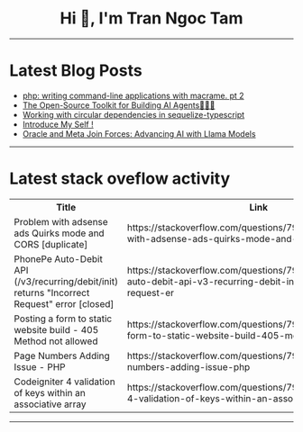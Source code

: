 <h1 align="center">Hi 👋, I'm Tran Ngoc Tam</h1>

---

# Latest Blog Posts 
<!-- BLOG-POST-LIST:START -->
- [php: writing command-line applications with macrame. pt 2](https://dev.to/gbhorwood/php-writing-command-line-applications-with-macrame-pt-2-5ga4)
- [The Open-Source Toolkit for Building AI Agents👨🏻‍💼](https://dev.to/devwithsuraj/the-open-source-toolkit-for-building-ai-agents-1pka)
- [Working with circular dependencies in sequelize-typescript](https://dev.to/ashuto7h/working-with-circular-dependencies-in-sequelize-typescript-1b13)
- [Introduce My Self !](https://dev.to/skyhayato/introduce-my-self--3ail)
- [Oracle and Meta Join Forces: Advancing AI with Llama Models](https://dev.to/max_services/oracle-and-meta-join-forces-advancing-ai-with-llama-models-pgo)
<!-- BLOG-POST-LIST:END -->

---

# Latest stack oveflow activity
<table>
  <tr><th>Title</th><th>Link</th></tr>
  <!-- STACKOVERFLOW:START --><tr><td>Problem with adsense ads Quirks mode and CORS [duplicate]</td><td>https://stackoverflow.com/questions/79451584/problem-with-adsense-ads-quirks-mode-and-cors</td></tr><tr><td>PhonePe Auto-Debit API &lpar;/v3/recurring/debit/init&rpar; returns &quot;Incorrect Request&quot; error [closed]</td><td>https://stackoverflow.com/questions/79451564/phonepe-auto-debit-api-v3-recurring-debit-init-returns-incorrect-request-er</td></tr><tr><td>Posting a form to static website build - 405 Method not allowed</td><td>https://stackoverflow.com/questions/79451478/posting-a-form-to-static-website-build-405-method-not-allowed</td></tr><tr><td>Page Numbers Adding Issue - PHP</td><td>https://stackoverflow.com/questions/79451355/page-numbers-adding-issue-php</td></tr><tr><td>Codeigniter 4 validation of keys within an associative array</td><td>https://stackoverflow.com/questions/79451352/codeigniter-4-validation-of-keys-within-an-associative-array</td></tr><!-- STACKOVERFLOW:END -->
</table>

---


